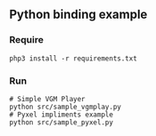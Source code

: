 ## Python binding example

### Require

```
php3 install -r requirements.txt
```

### Run

```
# Simple VGM Player
python src/sample_vgmplay.py
# Pyxel impliments example
python src/sample_pyxel.py
```
